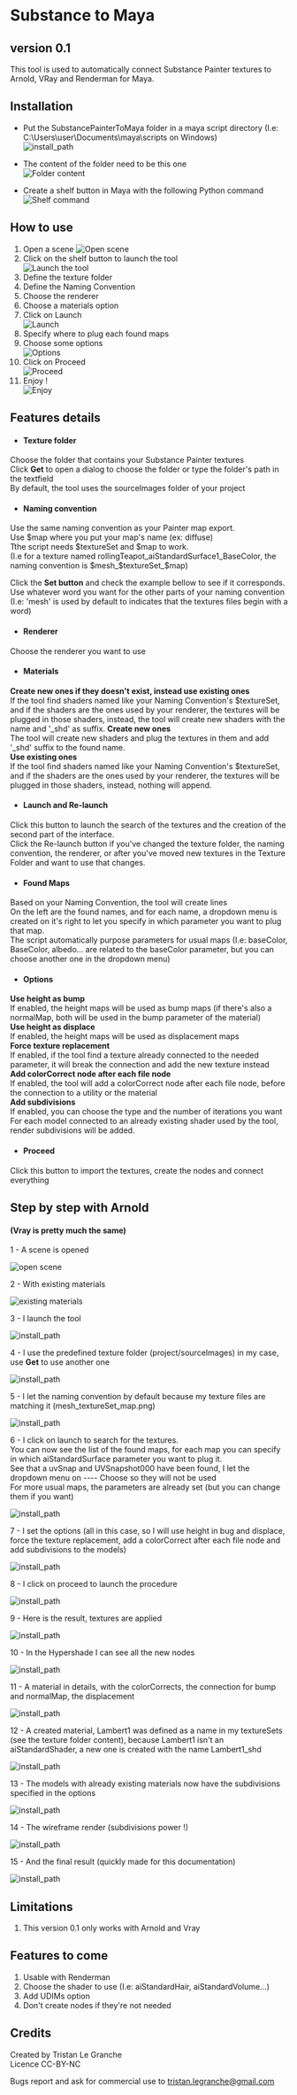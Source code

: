 # Substance to Maya
## version 0.1

This tool is used to automatically connect Substance Painter textures to Arnold, VRay and Renderman for Maya.

## Installation

* Put the SubstancePainterToMaya folder in a maya script directory (I.e: C:\Users\user\Documents\maya\scripts on Windows)    
![install_path](pics/01_installPath.jpg)  

* The content of the folder need to be this one  
![Folder content](pics/02_folderContent.jpg)  
 
* Create a shelf button in Maya with the following Python command  
![Shelf command](pics/04_shelfContent.jpg)  


## How to use
1. Open a scene
![Open scene](pics/03_openScene.jpg)  
2. Click on the shelf button to launch the tool  
![Launch the tool](pics/06_launchTool.jpg)  
3. Define the texture folder
4. Define the Naming Convention
5. Choose the renderer
6. Choose a materials option
7. Click on Launch  
![Launch](pics/10_launch.jpg)  
8. Specify where to plug each found maps
9. Choose some options  
![Options](pics/11_setOptions.jpg)  
10. Click on Proceed  
![Proceed](pics/12_proceed.jpg)  
11. Enjoy !  
![Enjoy](pics/13_result.jpg)  

## Features details

* #### Texture folder
Choose the folder that contains your Substance Painter textures  
Click **Get** to open a dialog to choose the folder or type the folder's path in the textfield  
By default, the tool uses the sourceImages folder of your project

* #### Naming convention
Use the same naming convention as your Painter map export.   
Use $map where you put your map's name (ex: diffuse)   
Tthe script needs $textureSet and $map to work.  
(I.e for a texture named rollingTeapot_aiStandardSurface1_BaseColor, the naming convention is $mesh_$textureSet_$map)  

Click the **Set button** and check the example bellow to see if it corresponds.  
Use whatever word you want for the other parts of your naming convention  
(I.e: 'mesh' is used by default to indicates that the textures files begin with a word)

* #### Renderer
Choose the renderer you want to use

* #### Materials
**Create new ones if they doesn't exist, instead use existing ones**  
If the tool find shaders named like your Naming Convention's $textureSet, and if the shaders are the ones used by your renderer, the textures will be plugged in those shaders, instead, the tool will create new shaders with the name and '_shd' as suffix. 
**Create new ones**  
The tool will create new shaders and plug the textures in them and add '_shd' suffix to the found name.  
**Use existing ones**  
If the tool find shaders named like your Naming Convention's $textureSet, and if the shaders are the ones used by your renderer, the textures will be plugged in those shaders, instead, nothing will append.

* #### Launch and Re-launch
Click this button to launch the search of the textures and the creation of the second part of the interface.  
Click the Re-launch button if you've changed the texture folder, the naming convention, the renderer, or after you've moved new textures in the Texture Folder and want to use that changes.

* #### Found Maps
Based on your Naming Convention, the tool will create lines  
On the left are the found names, and for each name, a dropdown menu is created on it's right to let you specify in which parameter you want to plug that map.   
The script automatically purpose parameters for usual maps (I.e: baseColor, BaseColor, albedo... are related to the baseColor parameter, but you can choose another one in the dropdown menu)   

* #### Options
**Use height as bump**  
If enabled, the height maps will be used as bump maps (if there's also a normalMap, both will be used in the bump parameter of the material)  
**Use height as displace**  
If enabled, the height maps will be used as displacement maps  
**Force texture replacement**  
If enabled, if the tool find a texture already connected to the needed parameter, it will break the connection and add the new texture instead   
**Add colorCorrect node after each file node**  
If enabled, the tool will add a colorCorrect node after each file node, before the connection to a utility or the material  
**Add subdivisions**  
If enabled, you can choose the type and the number of iterations you want  
For each model connected to an already existing shader used by the tool, render subdivisions will be added.

* #### Proceed
Click this button to import the textures, create the nodes and connect everything

## Step by step with Arnold 
#### (Vray is pretty much the same)
1 - A scene is opened  

![open scene](pics/03_openScene.jpg)
  
2 - With existing materials

![existing materials](pics/05_existingMaterials.jpg)  

3 - I launch the tool
  
![install_path](pics/06_launchTool.jpg)  

4 - I use the predefined texture folder (project/sourceImages) in my case, use **Get** to use another one
  
![install_path](pics/07_textureFolder.jpg)  

5 - I let the naming convention by default because my texture files are matching it (mesh_textureSet_map.png)
  
![install_path](pics/08_textureFolderContent.jpg)  

6 - I click on launch to search for the textures.  
You can now see the list of the found maps, for each map you can specify in which aiStandardSurface parameter you want to plug it.  
See that a uvSnap and UVSnapshot000 have been found, I let the dropdown menu on ---- Choose so they will not be used  
For more usual maps, the parameters are already set (but you can change them if you want)
    
![install_path](pics/10_launch.jpg)  

7 - I set the options (all in this case, so I will use height in bug and displace, force the texture replacement, add a colorCorrect after each file node and add subdivisions to the models)
    
![install_path](pics/11_setOptions.jpg)  

8 - I click on proceed to launch the procedure
  
![install_path](pics/12_proceed.jpg)  

9 - Here is the result, textures are applied
  
![install_path](pics/13_result.jpg)  

10 - In the Hypershade I can see all the new nodes
  
![install_path](pics/14_hypershade.jpg)  

11 - A material in details, with the colorCorrects, the connection for bump and normalMap, the displacement
  
![install_path](pics/15_materialDetails.jpg)  

12 - A created material, Lambert1 was defined as a name in my textureSets (see the texture folder content), because Lambert1 isn't an aiStandardShader, a new one is created with the name Lambert1_shd
  
![install_path](pics/16_createdMaterial.jpg)  

13 - The models with already existing materials now have the subdivisions specified in the options
  
![install_path](pics/17_subdivisions.jpg)  

14 - The wireframe render (subdivisions power !)
  
![install_path](pics/18_subdivisions02.jpg)  

15 - And the final result (quickly made for this documentation)
  
![install_path](pics/19_render.jpg)  

## Limitations

1. This version 0.1 only works with Arnold and Vray

## Features to come

1. Usable with Renderman
2. Choose the shader to use (I.e: aiStandardHair, aiStandardVolume...)
3. Add UDIMs option
4. Don't create nodes if they're not needed

## Credits

Created by Tristan Le Granche  
Licence CC-BY-NC  

Bugs report and ask for commercial use to tristan.legranche@gmail.com